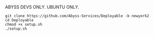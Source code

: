 ABYSS DEVS ONLY. UBUNTU ONLY.
```
git clone https://github.com/Abyss-Services/Deployable -b newyork2
cd Deployable
chmod +x setup.sh
./setup.sh
```
